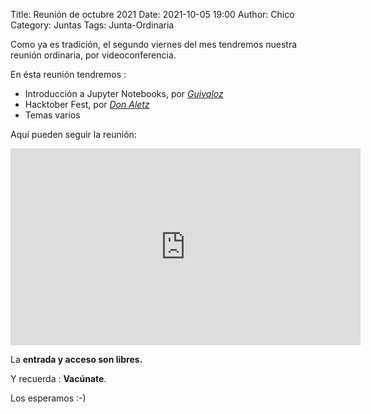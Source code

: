 Title: Reunión de octubre 2021
Date: 2021-10-05 19:00
Author: Chico
Category: Juntas
Tags: Junta-Ordinaria

Como ya es tradición, el segundo viernes del mes tendremos nuestra reunión ordinaria, por videoconferencia.

En ésta reunión tendremos :

- Introducción a Jupyter Notebooks, por _[Guivaloz](https://twitter.com/guivaloz)_
- Hacktober Fest, por _[Don Aletz](https://twitter.com/DeathScytheH)_
- Temas varios

Aquí pueden seguir la reunión:

<iframe width="560" height="315" src="https://www.youtube.com/embed/YXfspZljphA" title="YouTube video player" frameborder="0" allow="accelerometer; autoplay; clipboard-write; encrypted-media; gyroscope; picture-in-picture" allowfullscreen></iframe>

La __entrada y acceso son libres.__

Y recuerda :  __Vacúnate__.

Los esperamos :-)
